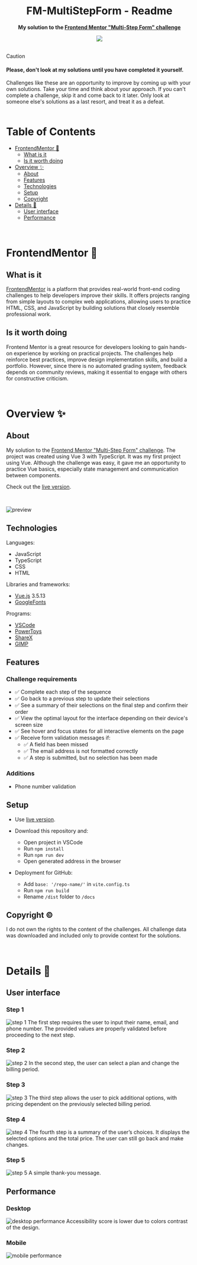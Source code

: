 <h1 align="center">FM-MultiStepForm - Readme</h1>
<p align="center">
  <strong>
    My solution to the <a href="https://www.frontendmentor.io/challenges/multistep-form-YVAnSdqQBJ" target="_blank">Frontend Mentor "Multi-Step Form" challenge</a>
  </strong>
</p>
<div align="center">
  <a href="https://www.frontendmentor.io/home">
    <img src="_for_readme/banner.jpg?">
  </a>
</div>

<br>

> [!CAUTION]  
> <h4>Please, don't look at my solutions until you have completed it yourself.</h4>
> Challenges like these are an opportunity to improve by coming up with your own solutions. Take your time and think about your approach.  
> If you can't complete a challenge, skip it and come back to it later. Only look at someone else's solutions as a last resort, and treat it as a defeat.

<br>

# Table of Contents
* [FrontendMentor :thinking:](#frontendmentor-thinking)
  * [What is it](#what-is-it)
  * [Is it worth doing](#is-it-worth-doing)
* [Overview :sparkles:](#overview-sparkles)
  * [About](#about)
  * [Features](#features)
  * [Technologies](#technologies)
  * [Setup](#setup)
  * [Copyright](#copyright-copyright)
* [Details :scroll:](#details-scroll)
  * [User interface](#user-interface)
  * [Performance](#performance)

<br>

# FrontendMentor :thinking:

## What is it
[FrontendMentor](https://www.frontendmentor.io/home) is a platform that provides real-world front-end coding challenges to help developers improve their skills. It offers projects ranging from simple layouts to complex web applications, allowing users to practice HTML, CSS, and JavaScript by building solutions that closely resemble professional work.  

## Is it worth doing
Frontend Mentor is a great resource for developers looking to gain hands-on experience by working on practical projects. The challenges help reinforce best practices, improve design implementation skills, and build a portfolio. However, since there is no automated grading system, feedback depends on community reviews, making it essential to engage with others for constructive criticism.  

<br>

# Overview :sparkles:

## About
My solution to the [Frontend Mentor "Multi-Step Form" challenge](https://www.frontendmentor.io/challenges/multistep-form-YVAnSdqQBJ). The project was created using Vue 3 with TypeScript. It was my first project using Vue. Although the challenge was easy, it gave me an opportunity to practice Vue basics, especially state management and communication between components.

Check out the [live version](https://pasek108.github.io/FM-MultiStepForm/).

<br>

![preview](/_for_readme/preview.png)

## Technologies
Languages:
- JavaScript
- TypeScript
- CSS
- HTML

Libraries and frameworks:
- [Vue.js](https://vuejs.org) 3.5.13
- [GoogleFonts](https://fonts.google.com)
  
Programs:
- [VSCode](https://code.visualstudio.com)
- [PowerToys](https://learn.microsoft.com/en-us/windows/powertoys/)
- [ShareX](https://getsharex.com)
- [GIMP](https://www.gimp.org)

## Features
### Challenge requirements
- ✅ Complete each step of the sequence
- ✅ Go back to a previous step to update their selections
- ✅ See a summary of their selections on the final step and confirm their order
- ✅ View the optimal layout for the interface depending on their device's screen size
- ✅ See hover and focus states for all interactive elements on the page
- ✅ Receive form validation messages if:
  - ✅ A field has been missed
  - ✅ The email address is not formatted correctly
  - ✅ A step is submitted, but no selection has been made

### Additions
- Phone number validation 

## Setup
- Use [live version](https://pasek108.github.io/FM-MultiStepForm/).

- Download this repository and:
  - Open project in VSCode
  - Run `npm install`
  - Run `npm run dev`
  - Open generated address in the browser

- Deployment for GitHub:
  - Add `base: '/repo-name/'` in `vite.config.ts`
  - Run `npm run build`
  - Rename `/dist` folder to `/docs`

## Copyright :copyright:
I do not own the rights to the content of the challenges. All challenge data was downloaded and included only to provide context for the solutions.

<br>


# Details :scroll:

## User interface
### Step 1
![step 1](/_for_readme/UI/step-1.png)
The first step requires the user to input their name, email, and phone number. The provided values are properly validated before proceeding to the next step. 

### Step 2
![step 2](/_for_readme/UI/step-2.png)
In the second step, the user can select a plan and change the billing period.

### Step 3
![step 3](/_for_readme/UI/step-3.png)
The third step allows the user to pick additional options, with pricing dependent on the previously selected billing period.

### Step 4
![step 4](/_for_readme/UI/step-4.png)
The fourth step is a summary of the user’s choices. It displays the selected options and the total price. The user can still go back and make changes.

### Step 5
![step 5](/_for_readme/UI/step-5.png)
A simple thank-you message.


## Performance
### Desktop
![desktop performance](/_for_readme/desktop-performance.png)
Accessibility score is lower due to colors contrast of the design.

### Mobile
![mobile performance](/_for_readme/mobile-performance.png)

